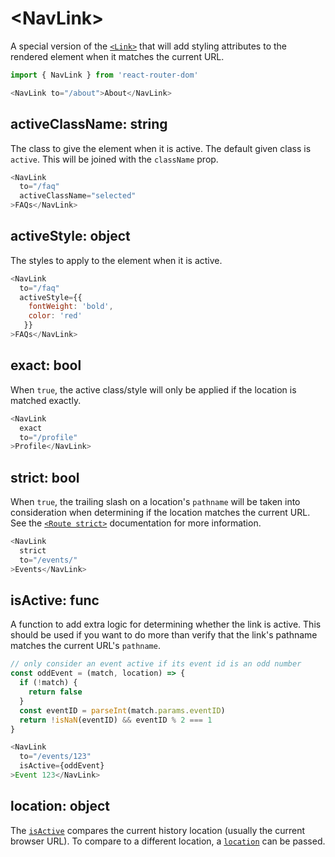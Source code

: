 # &lt;NavLink>

A special version of the [`<Link>`](Link.md) that will add styling attributes to the rendered element when it matches the current URL.

```js
import { NavLink } from 'react-router-dom'

<NavLink to="/about">About</NavLink>
```

## activeClassName: string

The class to give the element when it is active. The default given class is `active`. This will be joined with the `className` prop.

```js
<NavLink
  to="/faq"
  activeClassName="selected"
>FAQs</NavLink>
```

## activeStyle: object

The styles to apply to the element when it is active.

```js
<NavLink
  to="/faq"
  activeStyle={{
    fontWeight: 'bold',
    color: 'red'
   }}
>FAQs</NavLink>
```

## exact: bool

When `true`, the active class/style will only be applied if the location is matched exactly.

```js
<NavLink
  exact
  to="/profile"
>Profile</NavLink>
```

## strict: bool

When `true`, the trailing slash on a location's `pathname` will be taken into consideration when determining if the location matches the current URL. See the [`<Route strict>`](../../../react-router/docs/api/Route.md#strict-bool) documentation for more information.

```js
<NavLink
  strict
  to="/events/"
>Events</NavLink>
```

## isActive: func

A function to add extra logic for determining whether the link is active. This should be used if you want to do more than verify that the link's pathname matches the current URL's `pathname`.

```js
// only consider an event active if its event id is an odd number
const oddEvent = (match, location) => {
  if (!match) {
    return false
  }
  const eventID = parseInt(match.params.eventID)
  return !isNaN(eventID) && eventID % 2 === 1
}

<NavLink
  to="/events/123"
  isActive={oddEvent}
>Event 123</NavLink>
```

## location: object

The [`isActive`](#isactive-func) compares the current history location (usually the current browser URL).
To compare to a different location, a [`location`](location.md) can be passed.
